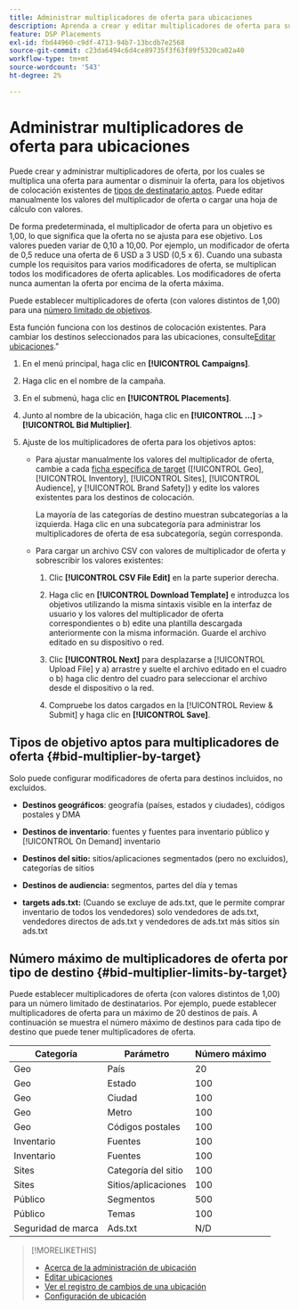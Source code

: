 ```yaml
---
title: Administrar multiplicadores de oferta para ubicaciones
description: Aprenda a crear y editar multiplicadores de oferta para sus destinos de colocación.
feature: DSP Placements
exl-id: fbd44960-c9df-4713-94b7-13bcdb7e2568
source-git-commit: c23da6494c6d4ce89735f3f63f89f5320ca02a40
workflow-type: tm+mt
source-wordcount: '543'
ht-degree: 2%

---
```


# Administrar multiplicadores de oferta para ubicaciones

Puede crear y administrar multiplicadores de oferta, por los cuales se multiplica una oferta para aumentar o disminuir la oferta, para los objetivos de colocación existentes de [tipos de destinatario aptos](#bid-multiplier-by-target). Puede editar manualmente los valores del multiplicador de oferta o cargar una hoja de cálculo con valores.

De forma predeterminada, el multiplicador de oferta para un objetivo es 1,00, lo que significa que la oferta no se ajusta para ese objetivo. Los valores pueden variar de 0,10 a 10,00. Por ejemplo, un modificador de oferta de 0,5 reduce una oferta de 6 USD a 3 USD (0,5 x 6). Cuando una subasta cumple los requisitos para varios modificadores de oferta, se multiplican todos los modificadores de oferta aplicables. Los modificadores de oferta nunca aumentan la oferta por encima de la oferta máxima.

Puede establecer multiplicadores de oferta (con valores distintos de 1,00) para una [número limitado de objetivos](#bid-multiplier-limits-by-target).

Esta función funciona con los destinos de colocación existentes. Para cambiar los destinos seleccionados para las ubicaciones, consulte[Editar ubicaciones](/help/dsp/campaign-management/placements/placement-edit.md).&quot;

1. En el menú principal, haga clic en **[!UICONTROL Campaigns]**.

1. Haga clic en el nombre de la campaña.

1. En el submenú, haga clic en **[!UICONTROL Placements]**.

1. Junto al nombre de la ubicación, haga clic en  **[!UICONTROL ...]** > **[!UICONTROL Bid Multiplier]**.

1. Ajuste de los multiplicadores de oferta para los objetivos aptos:

   * Para ajustar manualmente los valores del multiplicador de oferta, cambie a cada [ficha específica de target](#bid-multiplier-by-target) ([!UICONTROL Geo], [!UICONTROL Inventory], [!UICONTROL Sites], [!UICONTROL Audience], y [!UICONTROL Brand Safety]) y edite los valores existentes para los destinos de colocación.

     La mayoría de las categorías de destino muestran subcategorías a la izquierda. Haga clic en una subcategoría para administrar los multiplicadores de oferta de esa subcategoría, según corresponda.

   * Para cargar un archivo CSV con valores de multiplicador de oferta y sobrescribir los valores existentes:

      1. Clic **[!UICONTROL CSV File Edit]** en la parte superior derecha.

      1. Haga clic en **[!UICONTROL Download Template]** e introduzca los objetivos utilizando la misma sintaxis visible en la interfaz de usuario y los valores del multiplicador de oferta correspondientes o b) edite una plantilla descargada anteriormente con la misma información. Guarde el archivo editado en su dispositivo o red.

      1. Clic **[!UICONTROL Next]** para desplazarse a [!UICONTROL Upload File] y a) arrastre y suelte el archivo editado en el cuadro o b) haga clic dentro del cuadro para seleccionar el archivo desde el dispositivo o la red.

      1. Compruebe los datos cargados en la [!UICONTROL Review & Submit] y haga clic en **[!UICONTROL Save]**.

## Tipos de objetivo aptos para multiplicadores de oferta {#bid-multiplier-by-target}

Solo puede configurar modificadores de oferta para destinos incluidos, no excluidos.

* **Destinos geográficos**: geografía (países, estados y ciudades), códigos postales y DMA

* **Destinos de inventario**: fuentes y fuentes para inventario público y [!UICONTROL On Demand] inventario

* **Destinos del sitio:** sitios/aplicaciones segmentados (pero no excluidos), categorías de sitios

* **Destinos de audiencia:** segmentos, partes del día y temas

* **targets ads.txt:** (Cuando se excluye de ads.txt, que le permite comprar inventario de todos los vendedores) solo vendedores de ads.txt, vendedores directos de ads.txt y vendedores de ads.txt más sitios sin ads.txt <!-- bid multipliers for the different subsets of inventory; not available when the placement targets only one subset -->

## Número máximo de multiplicadores de oferta por tipo de destino {#bid-multiplier-limits-by-target}

Puede establecer multiplicadores de oferta (con valores distintos de 1,00) para un número limitado de destinatarios. Por ejemplo, puede establecer multiplicadores de oferta para un máximo de 20 destinos de país. A continuación se muestra el número máximo de destinos para cada tipo de destino que puede tener multiplicadores de oferta.

| Categoría | Parámetro | Número máximo |
| -------- | --------- | ----- |
| Geo | País | 20 |
| Geo | Estado | 100 |
| Geo | Ciudad | 100 |
| Geo | Metro | 100 |
| Geo | Códigos postales | 100 |
| Inventario | Fuentes | 100 |
| Inventario | Fuentes | 100 |
| Sites | Categoría del sitio | 100 |
| Sites | Sitios/aplicaciones | 100 |
| Público | Segmentos | 500 |
| Público | Temas | 100 |
| Seguridad de marca | Ads.txt | N/D |

>[!MORELIKETHIS]
>
>* [Acerca de la administración de ubicación](placement-about.md)
>* [Editar ubicaciones](placement-edit.md)
>* [Ver el registro de cambios de una ubicación](placement-change-log.md)
>* [Configuración de ubicación](placement-settings.md)
